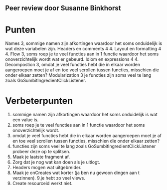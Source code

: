 ## Peer review door Susanne Binkhorst

# Punten
Names 3, sommige namen zijn afkortingen waardoor het soms onduidelijk is wat deze variabelen zijn.
Headers en comments 4 4.
Layout en formatting 4 4.
Flow 3, soms roep je te veel functies aan in 1 functie waardoor het soms onoverzichtelijk wordt wat er gebeurd.
Idiom en expressions 4 4.
Decompostion 3, omdat je veel functies hebt die in elkaar worden aangeroepen moet je af en toe veel scrollen tussen functies, misschien die onder elkaar zetten?
Modularization 3 je functies zijn soms veel te lang zoals GoSumbitIngredientClickListener.

# Verbeterpunten
1. sommige namen zijn afkortingen waardoor het soms onduidelijk is wat een value is.
2. soms roep je te veel functies aan in 1 functie waardoor het soms onoverzichtelijk wordt. 
3. omdat je veel functies hebt die in elkaar worden aangeroepen moet je af en toe veel scrollen tussen functies, misschien die onder elkaar zetten?
4. functies zijn soms veel te lang zoals GoSumbitIngredientClickListener probeer deze op te splitsen.
5. Maak je laatste fragment af.
6. Zorg dat je nog wat kan doen als je uitlogt.
7. Headers mogen wat uitgebreider.
8. Maak je onCreates wat korter (ja ben nu gewoon dingen aan t verzinnen).
9.je hebt zo veel views.
10. Create resourceid werkt niet.
